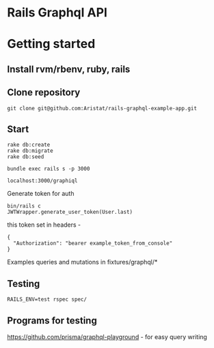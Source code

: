 # Rails Graphql API

# Getting started

## Install rvm/rbenv, ruby, rails

## Clone repository

```
git clone git@github.com:Aristat/rails-graphql-example-app.git
```

## Start

```
rake db:create
rake db:migrate
rake db:seed

bundle exec rails s -p 3000

localhost:3000/graphiql
```

Generate token for auth

```
bin/rails c
JWTWrapper.generate_user_token(User.last)
```

this token set in headers - 

```
{
  "Authorization": "bearer example_token_from_console"
}
```

Examples queries and mutations in fixtures/graphql/*

## Testing
```
RAILS_ENV=test rspec spec/
```

## Programs for testing

https://github.com/prisma/graphql-playground - for easy query writing
